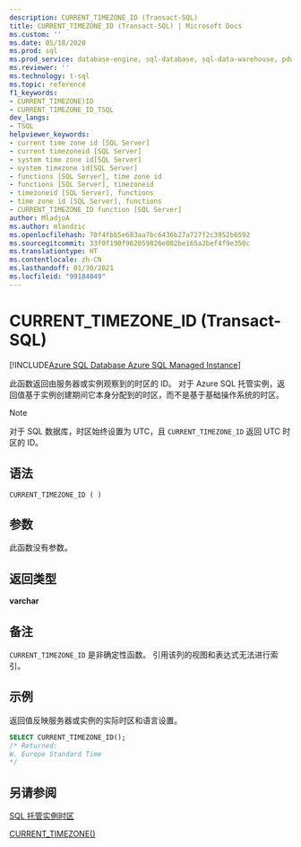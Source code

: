 ```yaml
---
description: CURRENT_TIMEZONE_ID (Transact-SQL)
title: CURRENT_TIMEZONE_ID (Transact-SQL) | Microsoft Docs
ms.custom: ''
ms.date: 05/18/2020
ms.prod: sql
ms.prod_service: database-engine, sql-database, sql-data-warehouse, pdw
ms.reviewer: ''
ms.technology: t-sql
ms.topic: reference
f1_keywords:
- CURRENT_TIMEZONE)ID
- CURRENT_TIMEZONE_ID_TSQL
dev_langs:
- TSQL
helpviewer_keywords:
- current time zone id [SQL Server]
- current timezoneid [SQL Server]
- system time zone id[SQL Server]
- system timezone id[SQL Server]
- functions [SQL Server], time zone id
- functions [SQL Server], timezoneid
- timezoneid [SQL Server], functions
- time zone id [SQL Server], functions
- CURRENT_TIMEZONE_ID function [SQL Server]
author: MladjoA
ms.author: mlandzic
ms.openlocfilehash: 70f4fbb5e683aa7bc6436b27a727f2c3952b6592
ms.sourcegitcommit: 33f0f190f962059826e002be165a2bef4f9e350c
ms.translationtype: HT
ms.contentlocale: zh-CN
ms.lasthandoff: 01/30/2021
ms.locfileid: "99184049"
---
```

# <a name="current_timezone_id-transact-sql"></a>CURRENT_TIMEZONE_ID (Transact-SQL)

[!INCLUDE[Azure SQL Database Azure SQL Managed Instance](../../includes/applies-to-version/asdb-asdbmi.md)]

此函数返回由服务器或实例观察到的时区的 ID。 对于 Azure SQL 托管实例，返回值基于实例创建期间它本身分配到的时区，而不是基于基础操作系统的时区。
  
> [!NOTE]  
> 对于 SQL 数据库，时区始终设置为 UTC，且 `CURRENT_TIMEZONE_ID` 返回 UTC 时区的 ID。
  
## <a name="syntax"></a>语法  
  
```syntaxsql
CURRENT_TIMEZONE_ID ( )  
```
  
## <a name="arguments"></a>参数

此函数没有参数。
  
## <a name="return-type"></a>返回类型  

**varchar**
  
## <a name="remarks"></a>备注  

`CURRENT_TIMEZONE_ID` 是非确定性函数。 引用该列的视图和表达式无法进行索引。
  
## <a name="example"></a>示例

返回值反映服务器或实例的实际时区和语言设置。

```sql
SELECT CURRENT_TIMEZONE_ID();  
/* Returned:  
W. Europe Standard Time
*/
```  
  
## <a name="see-also"></a>另请参阅

[SQL 托管实例时区](/azure/sql-database/sql-database-managed-instance-timezone)

[CURRENT_TIMEZONE()](./current-timezone-transact-sql.md)